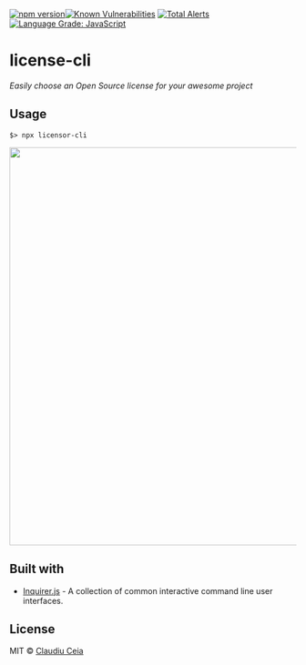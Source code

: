 
[![npm version](https://badge.fury.io/js/licensor-cli.svg)](https://badge.fury.io/js/licensor-cli)[![Known Vulnerabilities](https://snyk.io/test/github/ClaudiuCeia/feature-bouncer/badge.svg)](https://snyk.io/test/github/ClaudiuCeia/feature-bouncer) [![Total Alerts](https://img.shields.io/lgtm/alerts/g/ClaudiuCeia/licensor-cli.svg?logo=lgtm&logoWidth=18)](https://lgtm.com/projects/g/ClaudiuCeia/licensor-cli/alerts/) [![Language Grade: JavaScript](https://img.shields.io/lgtm/grade/javascript/g/ClaudiuCeia/licensor-cli.svg?logo=lgtm&logoWidth=18)](https://lgtm.com/projects/g/ClaudiuCeia/licensor-cli/context:javascript)

# license-cli  

_Easily choose an Open Source license for your awesome project_

## Usage

```
$> npx licensor-cli
```

<img src="https://github.com/ClaudiuCeia/licensor-cli/blob/master/screenshot.gif" width="700">

## Built with

- [Inquirer.js](https://github.com/SBoudrias/Inquirer.js/) - A collection of common interactive command line user interfaces.

## License

MIT © [Claudiu Ceia](https://github.com/ClaudiuCeia)
